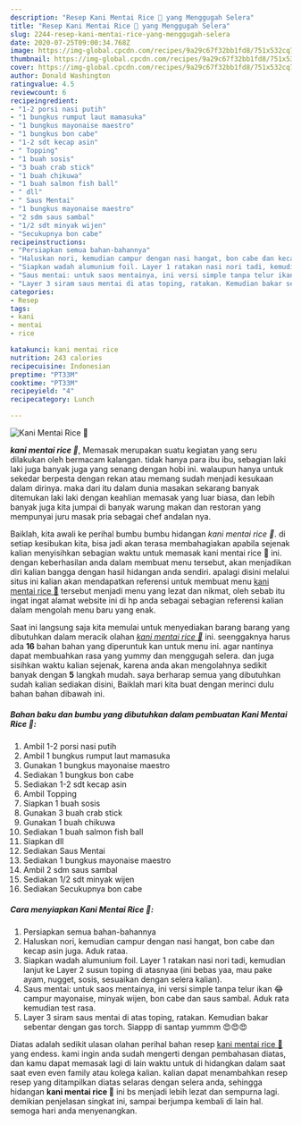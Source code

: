 ```yaml
---
description: "Resep Kani Mentai Rice 🦀 yang Menggugah Selera"
title: "Resep Kani Mentai Rice 🦀 yang Menggugah Selera"
slug: 2244-resep-kani-mentai-rice-yang-menggugah-selera
date: 2020-07-25T09:00:34.768Z
image: https://img-global.cpcdn.com/recipes/9a29c67f32bb1fd8/751x532cq70/kani-mentai-rice-🦀-foto-resep-utama.jpg
thumbnail: https://img-global.cpcdn.com/recipes/9a29c67f32bb1fd8/751x532cq70/kani-mentai-rice-🦀-foto-resep-utama.jpg
cover: https://img-global.cpcdn.com/recipes/9a29c67f32bb1fd8/751x532cq70/kani-mentai-rice-🦀-foto-resep-utama.jpg
author: Donald Washington
ratingvalue: 4.5
reviewcount: 6
recipeingredient:
- "1-2 porsi nasi putih"
- "1 bungkus rumput laut mamasuka"
- "1 bungkus mayonaise maestro"
- "1 bungkus bon cabe"
- "1-2 sdt kecap asin"
- " Topping"
- "1 buah sosis"
- "3 buah crab stick"
- "1 buah chikuwa"
- "1 buah salmon fish ball"
- " dll"
- " Saus Mentai"
- "1 bungkus mayonaise maestro"
- "2 sdm saus sambal"
- "1/2 sdt minyak wijen"
- "Secukupnya bon cabe"
recipeinstructions:
- "Persiapkan semua bahan-bahannya"
- "Haluskan nori, kemudian campur dengan nasi hangat, bon cabe dan kecap asin juga. Aduk rataa."
- "Siapkan wadah alumunium foil. Layer 1 ratakan nasi nori tadi, kemudian lanjut ke Layer 2 susun toping di atasnyaa (ini bebas yaa, mau pake ayam, nugget, sosis, sesuaikan dengan selera kalian)."
- "Saus mentai: untuk saos mentainya, ini versi simple tanpa telur ikan 😂 campur mayonaise, minyak wijen, bon cabe dan saus sambal. Aduk rata kemudian test rasa."
- "Layer 3 siram saus mentai di atas toping, ratakan. Kemudian bakar sebentar dengan gas torch. Siappp di santap yummm 😍😍😍"
categories:
- Resep
tags:
- kani
- mentai
- rice

katakunci: kani mentai rice 
nutrition: 243 calories
recipecuisine: Indonesian
preptime: "PT33M"
cooktime: "PT33M"
recipeyield: "4"
recipecategory: Lunch

---
```



![Kani Mentai Rice 🦀](https://img-global.cpcdn.com/recipes/9a29c67f32bb1fd8/751x532cq70/kani-mentai-rice-🦀-foto-resep-utama.jpg)

<b><i>kani mentai rice 🦀</i></b>, Memasak merupakan suatu kegiatan yang seru dilakukan oleh bermacam kalangan. tidak hanya para ibu ibu, sebagian laki laki juga banyak juga yang senang dengan hobi ini. walaupun hanya untuk sekedar berpesta dengan rekan atau memang sudah menjadi kesukaan dalam dirinya. maka dari itu dalam dunia masakan sekarang banyak ditemukan laki laki dengan keahlian memasak yang luar biasa, dan lebih banyak juga kita jumpai di banyak warung makan dan restoran yang mempunyai juru masak pria sebagai chef andalan nya.

Baiklah, kita awali ke perihal bumbu bumbu hidangan <i>kani mentai rice 🦀</i>. di setiap kesibukan kita, bisa jadi akan terasa membahagiakan apabila sejenak kalian menyisihkan sebagian waktu untuk memasak kani mentai rice 🦀 ini. dengan keberhasilan anda dalam membuat menu tersebut, akan menjadikan diri kalian bangga dengan hasil hidangan anda sendiri. apalagi disini melalui situs ini kalian akan mendapatkan referensi untuk membuat menu <u>kani mentai rice 🦀</u> tersebut menjadi menu yang lezat dan nikmat, oleh sebab itu ingat ingat alamat website ini di hp anda sebagai sebagian referensi kalian dalam mengolah menu baru yang enak.




Saat ini langsung saja kita memulai untuk menyediakan barang barang yang dibutuhkan dalam meracik olahan <u><i>kani mentai rice 🦀</i></u> ini. seenggaknya harus ada <b>16</b> bahan bahan yang diperuntuk kan untuk menu ini. agar nantinya dapat membuahkan rasa yang yummy dan menggugah selera. dan juga sisihkan waktu kalian sejenak, karena anda akan mengolahnya sedikit banyak dengan <b>5</b> langkah mudah. saya berharap semua yang dibutuhkan sudah kalian sediakan disini, Baiklah mari kita buat dengan merinci dulu bahan bahan dibawah ini.

<!--inarticleads1-->

##### Bahan baku dan bumbu yang dibutuhkan dalam pembuatan Kani Mentai Rice 🦀:

1. Ambil 1-2 porsi nasi putih
1. Ambil 1 bungkus rumput laut mamasuka
1. Gunakan 1 bungkus mayonaise maestro
1. Sediakan 1 bungkus bon cabe
1. Sediakan 1-2 sdt kecap asin
1. Ambil  Topping
1. Siapkan 1 buah sosis
1. Gunakan 3 buah crab stick
1. Gunakan 1 buah chikuwa
1. Sediakan 1 buah salmon fish ball
1. Siapkan  dll
1. Sediakan  Saus Mentai
1. Sediakan 1 bungkus mayonaise maestro
1. Ambil 2 sdm saus sambal
1. Sediakan 1/2 sdt minyak wijen
1. Sediakan Secukupnya bon cabe




<!--inarticleads2-->

##### Cara menyiapkan Kani Mentai Rice 🦀:

1. Persiapkan semua bahan-bahannya
1. Haluskan nori, kemudian campur dengan nasi hangat, bon cabe dan kecap asin juga. Aduk rataa.
1. Siapkan wadah alumunium foil. Layer 1 ratakan nasi nori tadi, kemudian lanjut ke Layer 2 susun toping di atasnyaa (ini bebas yaa, mau pake ayam, nugget, sosis, sesuaikan dengan selera kalian).
1. Saus mentai: untuk saos mentainya, ini versi simple tanpa telur ikan 😂 campur mayonaise, minyak wijen, bon cabe dan saus sambal. Aduk rata kemudian test rasa.
1. Layer 3 siram saus mentai di atas toping, ratakan. Kemudian bakar sebentar dengan gas torch. Siappp di santap yummm 😍😍😍




Diatas adalah sedikit ulasan olahan perihal bahan resep <u>kani mentai rice 🦀</u> yang endess. kami ingin anda sudah mengerti dengan pembahasan diatas, dan kamu dapat memasak lagi di lain waktu untuk di hidangkan dalam saat saat even even family atau kolega kalian. kalian dapat menambahkan resep resep yang ditampilkan diatas selaras dengan selera anda, sehingga hidangan <b>kani mentai rice 🦀</b> ini bs menjadi lebih lezat dan sempurna lagi. demikian penjelasan singkat ini, sampai berjumpa kembali di lain hal. semoga hari anda menyenangkan.

